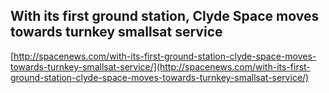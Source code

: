 ## With its first ground station, Clyde Space moves towards turnkey smallsat service
  
  [http://spacenews.com/with-its-first-ground-station-clyde-space-moves-towards-turnkey-smallsat-service/](http://spacenews.com/with-its-first-ground-station-clyde-space-moves-towards-turnkey-smallsat-service/)